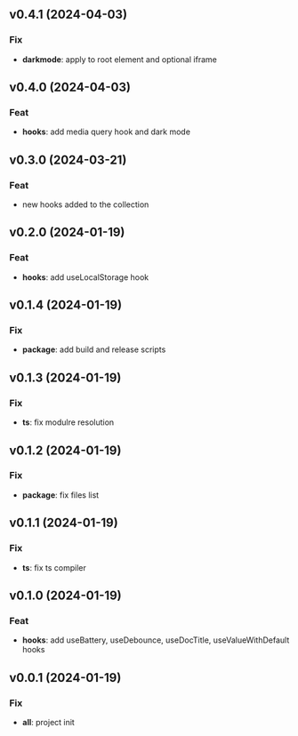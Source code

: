 ## v0.4.1 (2024-04-03)

### Fix

- **darkmode**: apply to root element and optional iframe

## v0.4.0 (2024-04-03)

### Feat

- **hooks**: add media query hook and dark mode

## v0.3.0 (2024-03-21)

### Feat

- new hooks added to the collection

## v0.2.0 (2024-01-19)

### Feat

- **hooks**: add useLocalStorage hook

## v0.1.4 (2024-01-19)

### Fix

- **package**: add build and release scripts

## v0.1.3 (2024-01-19)

### Fix

- **ts**: fix modulre resolution

## v0.1.2 (2024-01-19)

### Fix

- **package**: fix files list

## v0.1.1 (2024-01-19)

### Fix

- **ts**: fix ts compiler

## v0.1.0 (2024-01-19)

### Feat

- **hooks**: add useBattery, useDebounce, useDocTitle, useValueWithDefault hooks

## v0.0.1 (2024-01-19)

### Fix

- **all**: project init
